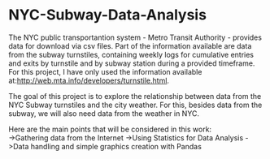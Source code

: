 # NYC-Subway-Data-Analysis
The NYC public transportantion system - Metro Transit Authority - provides data for download via csv files. Part of the information available are data from the subway turnstiles, containing weekly logs for cumulative entries and exits by turnstile and by subway station during a provided timeframe.  For this project, I have only used the information available at:http://web.mta.info/developers/turnstile.html.   

The goal of this project is to explore the relationship between data from the NYC Subway turnstiles and the city weather. For this, besides data from the subway, we will also need data from the weather in NYC.  

Here are the main points that will be considered in this work:  
->Gathering data from the Internet
->Using Statistics for Data Analysis 
->Data handling and simple graphics creation with Pandas
